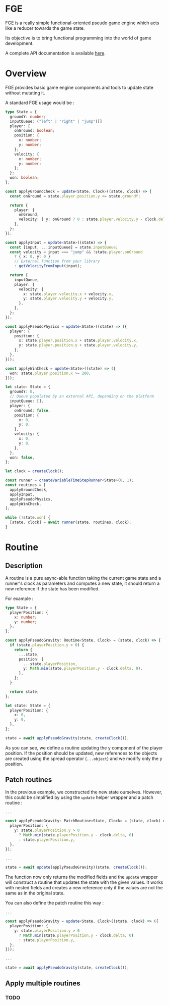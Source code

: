 # FGE

FGE is a really simple functional-oriented pseudo game engine which acts like a reducer towards the game state.

Its objective is to bring functional programming into the world of game development.

A complete API documentation is available [here](https://samidalil.github.io/fge/).

# Overview

FGE provides basic game engine components and tools to update state without mutating it.

A standard FGE usage would be :

```typescript
type State = {
  groundY: number;
  inputQueue: ("left" | "right" | "jump")[]
  player: {
    onGround: boolean;
    position: {
      x: number;
      y: number;
    };
    velocity: {
      x: number;
      y: number;
    };
  };
  won: boolean;
};

const applyGroundCheck = update<State, Clock>((state, clock) => {
  const onGround = state.player.position.y <= state.groundY;

  return {
    player: {
      onGround,
      velocity: { y: onGround ? 0 : state.player.velocity.y - clock.delta }
    },
  };
});

const applyInput = update<State>((state) => {
  const [input, ...inputQueue] = state.inputQueue;
  const velocity = input === "jump" && !state.player.onGround
    ? { x: 0, y: 0 }
    // External function from your library
    : getVelocityFromInput(input);

  return {
    inputQueue,
    player: {
      velocity: {
        x: state.player.velocity.x + velocity.x,
        y: state.player.velocity.y + velocity.y,
      },
    },
  };
});

const applyPseudoPhysics = update<State>((state) => ({
  player: {
    position: {
      x: state.player.position.x + state.player.velocity.x,
      y: state.player.position.y + state.player.velocity.y,
    },
  },
}));

const applyWinCheck = update<State>((state) => ({
  won: state.player.position.x >= 200,
}));

let state: State = {
  groundY: 0,
  // Queue populated by an external API, depending on the platform
  inputQueue: [],
  player: {
    onGround: false,
    position: {
      x: 0,
      y: 0,
    },
    velocity: {
      x: 0,
      y: 0,
    },
  },
  won: false,
};

let clock = createClock();

const runner = createVariableTimeStepRunner<State>(0, 1);
const routines = [
  applyGroundCheck,
  applyInput,
  applyPseudoPhysics,
  applyWinCheck,
];

while (!state.won) {
  [state, clock] = await runner(state, routines, clock);
}
```

# Routine

## Description

A routine is a pure async-able function taking the current game state and a runner's clock as parameters and computes a new state, it should return a new reference if the state has been modified.

For example :

```typescript
type State = {
  playerPosition: {
    x: number;
    y: number;
  };
};

const applyPseudoGravity: Routine<State, Clock> = (state, clock) => {
  if (state.playerPosition.y > 0) {
    return {
      ...state,
      position: {
        ...state.playerPosition,
        y: Math.min(state.playerPosition.y - clock.delta, 0),
      },
    };
  }

  return state;
};

let state: State = {
  playerPosition: {
    x: 0,
    y: 0,
  },
};

state = await applyPseudoGravity(state, createClock());
```

As you can see, we define a routine updating the y component of the player position. If the position should be updated, new references to the objects are created using the spread operator (```...object```) and we modify only the y position.

## Patch routines

In the previous example, we constructed the new state ourselves. However, this could be simplified by using the ```update``` helper wrapper and a patch routine :

```typescript
...

const applyPseudoGravity: PatchRoutine<State, Clock> = (state, clock) => ({
  playerPosition: {
    y: state.playerPosition.y > 0
      ? Math.min(state.playerPosition.y - clock.delta, 0)
      : state.playerPosition.y,
  },
});

...

state = await update(applyPseudoGravity)(state, createClock());
```

The function now only returns the modified fields and the ```update``` wrapper will construct a routine that updates the state with the given values. It works with nested fields and creates a new reference only if the values are not the same as in the original state.

You can also define the patch routine this way :

```typescript
...

const applyPseudoGravity = update<State, Clock>((state, clock) => ({
  playerPosition: {
    y: state.playerPosition.y > 0
      ? Math.min(state.playerPosition.y - clock.delta, 0)
      : state.playerPosition.y,
  },
}));

...

state = await applyPseudoGravity(state, createClock());
```

## Apply multiple routines

### TODO
